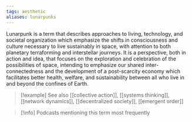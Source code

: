 ```yaml
---
tags: aesthetic
aliases: lunarpunks
---
```


Lunarpunk is a term that describes approaches to living, technology, and societal organization which emphasize the shifts in consciousness and culture necessary to live sustainably in space, with attention to both planetary terraforming and interstellar journeys. It is a perspective, both in action and idea, that focuses on the exploration and celebration of the possibilities of space, intending to emphasize our shared inter-connectedness and the development of a post-scarcity economy which facilitates better health, welfare, and sustainability between all who live in and beyond the confines of Earth.

> [!example] See also
> [[collective action]], [[systems thinking]], [[network dynamics]], [[decentralized society]], [[emergent order]]

> [!info] Podcasts mentioning this term most frequently
